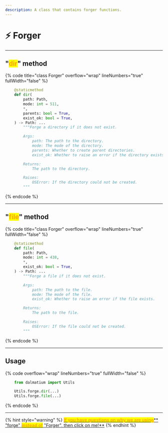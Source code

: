 ```yaml
---
description: A class that contains forger functions.
---
```


# ⚡ Forger

***

## "<mark style="color:orange;">dir</mark>" method

{% code title="class Forger" overflow="wrap" lineNumbers="true" fullWidth="false" %}
```python
    @staticmethod
    def dir(
        path: Path,
        mode: int = 511,
        *,
        parents: bool = True,
        exist_ok: bool = True,
    ) -> Path: ...
        """Forge a directory if it does not exist.

        Args:
            path: The path to the directory.
            mode: The mode of the directory.
            parents: Whether to create parent directories.
            exist_ok: Whether to raise an error if the directory exists.

        Returns:
            The path to the directory.

        Raises:
            OSError: If the directory could not be created.
        """
```
{% endcode %}

***

## "<mark style="color:orange;">file</mark>" method

{% code title="class Forger" overflow="wrap" lineNumbers="true" fullWidth="false" %}
```python
    @staticmethod
    def file(
        path: Path,
        mode: int = 438,
        *,
        exist_ok: bool = True,
    ) -> Path: ...
        """Forge a file if it does not exist.

        Args:
            path: The path to the file.
            mode: The mode of the file.
            exist_ok: Whether to raise an error if the file exists.

        Returns:
            The path to the file.

        Raises:
            OSError: If the file could not be created.
        """
```
{% endcode %}

***

## Usage

{% code overflow="wrap" lineNumbers="true" fullWidth="false" %}
```python
    from dalmatium import Utils

    Utils.forge.dir(...)
    Utils.forge.file(...)
```
{% endcode %}

***

{% hint style="warning" %}
[<mark style="color:orange;">**If you have questions on why we are using**</mark>** **<mark style="color:red;">**"forge"**</mark>** **<mark style="color:orange;">**instead of**</mark>** **<mark style="color:red;">**"Forger"**</mark><mark style="color:orange;">**, then click on me!**</mark>](../quick-start.md)
{% endhint %}
